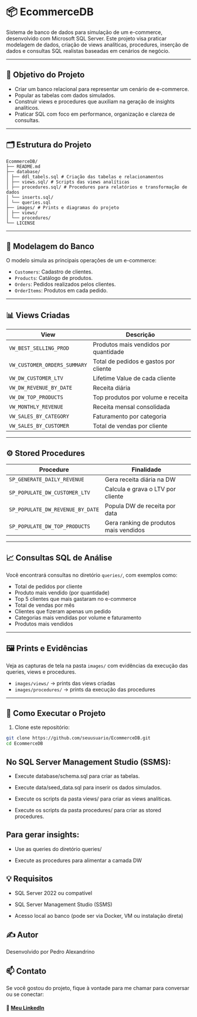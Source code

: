 # 📦 EcommerceDB

Sistema de banco de dados para simulação de um e-commerce, desenvolvido com Microsoft SQL Server. Este projeto visa praticar modelagem de dados, criação de views analíticas, procedures, inserção de dados e consultas SQL realistas baseadas em cenários de negócio.

---

## 🧠 Objetivo do Projeto

- Criar um banco relacional para representar um cenário de e-commerce.
- Popular as tabelas com dados simulados.
- Construir views e procedures que auxiliam na geração de insights analíticos.
- Praticar SQL com foco em performance, organização e clareza de consultas.

---

## 🗂 Estrutura do Projeto
```
EcommerceDB/
├── README.md
├── database/
│ ├── ddl_tabels.sql # Criação das tabelas e relacionamentos
│ ├── views.sql/ # Scripts das views analíticas
│ ├── procedures.sql/ # Procedures para relatórios e transformação de dados
│ └── inserts.sql/
│ └── queries.sql
├── images/ # Prints e diagramas do projeto
│ ├── views/
│ └── procedures/
└── LICENSE
```


---

## 🧱 Modelagem do Banco

O modelo simula as principais operações de um e-commerce:

- `Customers`: Cadastro de clientes.
- `Products`: Catálogo de produtos.
- `Orders`: Pedidos realizados pelos clientes.
- `OrderItems`: Produtos em cada pedido.

---

## 📊 Views Criadas

| View | Descrição |
|------|-----------|
| `VW_BEST_SELLING_PROD` | Produtos mais vendidos por quantidade |
| `VW_CUSTOMER_ORDERS_SUMMARY` | Total de pedidos e gastos por cliente |
| `VW_DW_CUSTOMER_LTV` | Lifetime Value de cada cliente |
| `VW_DW_REVENUE_BY_DATE` | Receita diária |
| `VW_DW_TOP_PRODUCTS` | Top produtos por volume e receita |
| `VW_MONTHLY_REVENUE` | Receita mensal consolidada |
| `VW_SALES_BY_CATEGORY` | Faturamento por categoria |
| `VW_SALES_BY_CUSTOMER` | Total de vendas por cliente |

---

## ⚙️ Stored Procedures

| Procedure | Finalidade |
|----------|-------------|
| `SP_GENERATE_DAILY_REVENUE` | Gera receita diária na DW |
| `SP_POPULATE_DW_CUSTOMER_LTV` | Calcula e grava o LTV por cliente |
| `SP_POPULATE_DW_REVENUE_BY_DATE` | Popula DW de receita por data |
| `SP_POPULATE_DW_TOP_PRODUCTS` | Gera ranking de produtos mais vendidos |

---

## 📈 Consultas SQL de Análise

Você encontrará consultas no diretório `queries/`, com exemplos como:

- Total de pedidos por cliente
- Produto mais vendido (por quantidade)
- Top 5 clientes que mais gastaram no e-commerce
- Total de vendas por mês
- Clientes que fizeram apenas um pedido
- Categorias mais vendidas por volume e faturamento
- Produtos mais vendidos

---

## 🖼 Prints e Evidências

Veja as capturas de tela na pasta `images/` com evidências da execução das queries, views e procedures.

- `images/views/` → prints das views criadas
- `images/procedures/` → prints da execução das procedures

---

## 🚀 Como Executar o Projeto

1. Clone este repositório:

```bash
git clone https://github.com/seuusuario/EcommerceDB.git
cd EcommerceDB
```
## No SQL Server Management Studio (SSMS):

- Execute database/schema.sql para criar as tabelas.

- Execute data/seed_data.sql para inserir os dados simulados.

- Execute os scripts da pasta views/ para criar as views analíticas.

- Execute os scripts da pasta procedures/ para criar as stored procedures.

## Para gerar insights:

- Use as queries do diretório queries/

- Execute as procedures para alimentar a camada DW

## 💡 Requisitos
- SQL Server 2022 ou compatível

- SQL Server Management Studio (SSMS)

- Acesso local ao banco (pode ser via Docker, VM ou instalação direta)



 ## ✍️ Autor
Desenvolvido por Pedro Alexandrino

## 📫 Contato

Se você gostou do projeto, fique à vontade para me chamar para conversar ou se conectar:
#### 🔗 [Meu LinkedIn](https://www.linkedin.com/in/pedro-alexandrino/)









